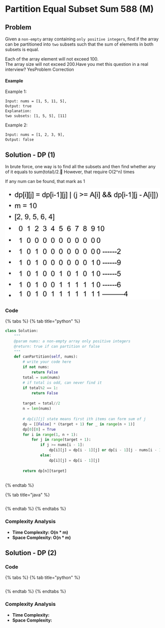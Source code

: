 # Partition Equal Subset Sum 588 \(M\)

## Problem

Given a `non-empty` array containing `only positive integers`, find if the array can be partitioned into `two` subsets such that the sum of elements in both subsets is equal.

Each of the array element will not exceed 100.  
The array size will not exceed 200.Have you met this question in a real interview?  YesProblem Correction

#### Example

Example 1:

```text
Input: nums = [1, 5, 11, 5], 
Output: true
Explanation:
two subsets: [1, 5, 5], [11]
```

Example 2:

```text
Input: nums = [1, 2, 3, 9], 
Output: false
```

## Solution - DP \(1\)

In brute force, one way is to find all the subsets and then find whether any of it equals to sum\(total\)/2. However, that require O\(2^n\) times

If any num can be found, that mark as 1

![](../../../.gitbook/assets/screen-shot-2021-06-03-at-5.59.53-pm.png)

### Code

{% tabs %}
{% tab title="python" %}
```python
class Solution:
    """
    @param nums: a non-empty array only positive integers
    @return: true if can partition or false
    """
    def canPartition(self, nums):
        # write your code here
        if not nums:
            return False
        total = sum(nums)
        # if total is odd, can never find it
        if total%2 == 1:
            return False

        target = total//2
        n = len(nums)

        # dp[i][j] state means first ith items can form sum of j
        dp = [[False] * (target + 1) for _ in range(n + 1)]
        dp[0][0] = True
        for i in range(1, n + 1):
            for j in range(target + 1):
                if j >= nums[i - 1]:
                    dp[i][j] = dp[i - 1][j] or dp[i - 1][j - nums[i - 1]]
                else:
                    dp[i][j] = dp[i - 1][j] 
        
        return dp[n][target]
        
```
{% endtab %}

{% tab title="java" %}
```

```
{% endtab %}
{% endtabs %}

### Complexity Analysis

* **Time Complexity: O\(n \* m\)**
* **Space Complexity: O\(n \* m\)**

## Solution - DP \(2\)

### Code

{% tabs %}
{% tab title="python" %}
```python

```
{% endtab %}
{% endtabs %}

### Complexity Analysis

* **Time Complexity:**
* **Space Complexity:**

